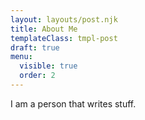 ```yaml
---
layout: layouts/post.njk
title: About Me
templateClass: tmpl-post
draft: true
menu:
  visible: true
  order: 2
---
```


I am a person that writes stuff.
